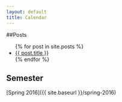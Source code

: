 ```yaml
---
layout: default
title: Calendar
---
```


##Posts
<ul>
  {% for post in site.posts %}
    <li>
      <a href="{{ post.permalink | prepend: site.baseurl }}">{{ post.title }}</a>
    </li>
  {% endfor %}
</ul>

<h2>Semester</h2>
[Spring 2016]({{ site.baseurl }}/spring-2016)
